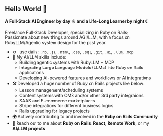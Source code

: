 ## Hello World 👋

#### A Full-Stack AI Engineer by day ☼ and a Life-Long Learner by night ☾

Freelance Full-Stack Developer, specializing in Ruby on Rails;<br>
Passionate about new things around AGI/LLM, with a focus on RubyLLM/Agentic system design for the past year.<br>

- ⚙️ I use daily: `.rb`, `.js`, `.html`, `.css`, `.sql`, `.git`, `.ai`, `.llm`, `.mcp`
- 🤖 My AI/LLM skills include:
    - Building agentic systems with RubyLLM + MCP
    - Integrating Large Language Models (LLMs) into Ruby on Rails applications
    - Developing AI-powered features and workflows or AI integrations
- 🛠️ Developed a huge number of Ruby on Rails projects like below:
    - Lesson management/scheduling systems
    - Content systems with CMS and/or other 3rd party integraions
    - SAAS and E-commerce marketplaces
    - Stripe integrations for different business logics
    - Rails upgrading for legacy projects
- 🌍 Actively contributing to and involved in the **Ruby on Rails Community**
- 💬 Reach out to me about **Ruby on Rails**, **React**, **Remote Work**, or my **AI/LLM projects**
